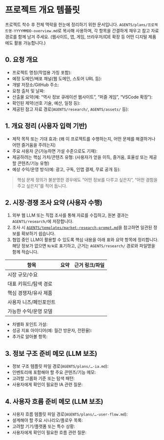 # 프로젝트 개요 템플릿

프로젝트 착수 후 전체 맥락을 한눈에 정리하기 위한 문서입니다. `AGENTS/plans/프로젝트명-YYYYMMDD-overview.md`로 복사해 사용하며, 각 항목을 간결하게 채우고 참고 자료 경로를 함께 남겨 주세요. (웹사이트, 앱, 게임, 브라우저/IDE 확장 등 어떤 디지털 제품에도 활용 가능합니다.)

## 0. 요청 개요

- 프로젝트 명칭(작업용 가칭 포함):
- 예정 도메인/배포 채널(웹 도메인, 스토어 URL 등):
- 개발 저장소/GitHub 주소:
- 요청 출처 및 날짜:
- 산출물 요약(예: “역사 정보 큐레이션 웹사이트”, “퍼즐 게임”, “VSCode 확장”):
- 확인된 제약(선호 기술, 예산, 일정 등):
- 제공된 참고 자료 경로(`AGENTS/research/`, `AGENTS/assets/` 등):

## 1. 개요 정리 (사용자 입력 기반)

- 제작 목적 또는 기대 효과: (왜 이 프로젝트를 수행하는지, 어떤 문제를 해결하거나 어떤 즐거움을 주려는지)
- 주요 사용자 군(가능하면 가설 수준으로도 기재):
- 제공하려는 핵심 가치/콘텐츠 유형: (사용자가 얻을 이득, 즐거움, 효율성 또는 제공할 콘텐츠/기능 유형)
- 예상 수익/운영 방식(예: 광고, 구독, 인앱 결제, 무료 공개 등):

> 핵심 문제 정의가 불분명한 경우에도 “어떤 정보를 다루고 싶은지”, “어떤 경험을 주고 싶은지”를 적어 둡니다.

## 2. 시장·경쟁 조사 요약 (사용자 수행)

1. 외부 웹 LLM 또는 직접 조사를 통해 자료를 수집하고, 원본 결과는 `AGENTS/research/`에 저장합니다.
2. 조사 시 [`AGENTS/templates/market-research-prompt.md`](./market-research-prompt.md)을 참고하면 일관된 정보를 확보하기 쉽습니다.
3. 협업 중인 LLM이 활용할 수 있도록 핵심 내용을 아래 표와 요약 항목에 정리합니다. 해당 정보가 없으면 `N/A`로 표기하고, 근거는 `AGENTS/research/` 경로와 파일명을 함께 적습니다.

| 항목 | 요약 | 근거 링크/파일 |
| --- | --- | --- |
| 시장 규모/수요 |  |  |
| 대표 키워드/탐색 경로 |  |  |
| 핵심 경쟁자/유사 제품 |  |  |
| 사용자 니즈/페인포인트 |  |  |
| 가능한 수익/운영 모델 |  |  |

- 차별화 포인트 가설:
- 성공 지표 아이디어(예: 월간 방문자, 전환율):
- 추가로 알아볼 항목:

## 3. 정보 구조 준비 메모 (LLM 보조)

- 정보 구조 템플릿 파일 경로(`AGENTS/plans/…-ia.md`):
- 인벤토리에 포함해야 할 주요 콘텐츠/기능 메모:
- 고려할 그룹화 기준 또는 탐색 패턴:
- 사용자에게 확인이 필요한 IA 관련 질문:

## 4. 사용자 흐름 준비 메모 (LLM 보조)

- 사용자 흐름 템플릿 파일 경로(`AGENTS/plans/…-user-flow.md`):
- 설계해야 할 주요 시나리오/플로우 목록:
- 고려할 기기/플랫폼 또는 특수 상황:
- 사용자에게 확인이 필요한 흐름 관련 질문:
